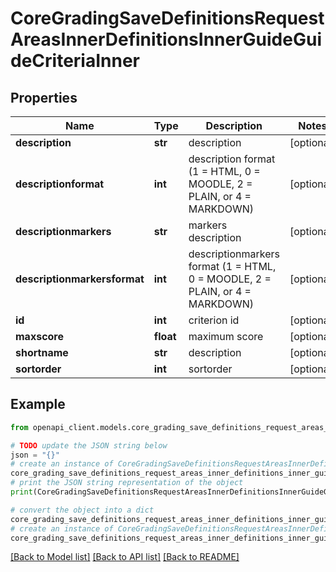 # CoreGradingSaveDefinitionsRequestAreasInnerDefinitionsInnerGuideGuideCriteriaInner


## Properties

Name | Type | Description | Notes
------------ | ------------- | ------------- | -------------
**description** | **str** | description | [optional] 
**descriptionformat** | **int** | description format (1 &#x3D; HTML, 0 &#x3D; MOODLE, 2 &#x3D; PLAIN, or 4 &#x3D; MARKDOWN) | [optional] 
**descriptionmarkers** | **str** | markers description | [optional] 
**descriptionmarkersformat** | **int** | descriptionmarkers format (1 &#x3D; HTML, 0 &#x3D; MOODLE, 2 &#x3D; PLAIN, or 4 &#x3D; MARKDOWN) | [optional] 
**id** | **int** | criterion id | [optional] 
**maxscore** | **float** | maximum score | [optional] 
**shortname** | **str** | description | [optional] 
**sortorder** | **int** | sortorder | [optional] 

## Example

```python
from openapi_client.models.core_grading_save_definitions_request_areas_inner_definitions_inner_guide_guide_criteria_inner import CoreGradingSaveDefinitionsRequestAreasInnerDefinitionsInnerGuideGuideCriteriaInner

# TODO update the JSON string below
json = "{}"
# create an instance of CoreGradingSaveDefinitionsRequestAreasInnerDefinitionsInnerGuideGuideCriteriaInner from a JSON string
core_grading_save_definitions_request_areas_inner_definitions_inner_guide_guide_criteria_inner_instance = CoreGradingSaveDefinitionsRequestAreasInnerDefinitionsInnerGuideGuideCriteriaInner.from_json(json)
# print the JSON string representation of the object
print(CoreGradingSaveDefinitionsRequestAreasInnerDefinitionsInnerGuideGuideCriteriaInner.to_json())

# convert the object into a dict
core_grading_save_definitions_request_areas_inner_definitions_inner_guide_guide_criteria_inner_dict = core_grading_save_definitions_request_areas_inner_definitions_inner_guide_guide_criteria_inner_instance.to_dict()
# create an instance of CoreGradingSaveDefinitionsRequestAreasInnerDefinitionsInnerGuideGuideCriteriaInner from a dict
core_grading_save_definitions_request_areas_inner_definitions_inner_guide_guide_criteria_inner_from_dict = CoreGradingSaveDefinitionsRequestAreasInnerDefinitionsInnerGuideGuideCriteriaInner.from_dict(core_grading_save_definitions_request_areas_inner_definitions_inner_guide_guide_criteria_inner_dict)
```
[[Back to Model list]](../README.md#documentation-for-models) [[Back to API list]](../README.md#documentation-for-api-endpoints) [[Back to README]](../README.md)


